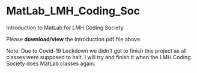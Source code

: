 # MatLab_LMH_Coding_Soc
Introduction to MatLab for LMH Coding Society

Please **download/view** the Introduction.pdf file above.

Note: Due to Covid-19 Lockdown we didn't get to finish this project as all classes were supposed to halt. I will try and finish it when the LMH Coding Society does MatLab classes again.
